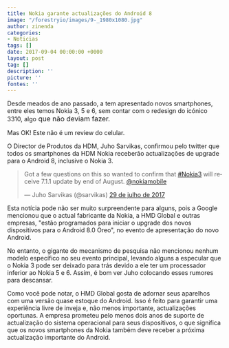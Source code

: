 ```yaml
---
title: Nokia garante actualizações do Android 8
image: "/forestryio/images/9-_1980x1080.jpg"
author: zinenda
categories:
- Noticias
tags: []
date: 2017-09-04 00:00:00 +0000
layout: post
tag: []
description: ''
picture: ''
fontes: ''
---
```



Desde meados de ano passado, a tem apresentado novos smartphones, entre eles temos Nokia 3, 5 e 6, sem contar com o redesign do icónico 3310, algo<span style="font-size: 1rem;">&nbsp;que não deviam fazer.</span>

Mas OK! Este não é um review do celular.

O Director de Produtos da HDM, Juho Sarvikas, confirmou pelo twitter que todos os smartphones da HDM Nokia receberão actualizações de upgrade para o Android 8, inclusive o Nokia 3.

<blockquote class="twitter-tweet" data-lang="pt"><p lang="en" dir="ltr">Got a few questions on this so wanted to confirm that <a href="https://twitter.com/hashtag/Nokia3?src=hash">#Nokia3</a> will receive 7.1.1 update by end of August. <a href="https://twitter.com/nokiamobile">@nokiamobile</a></p>&mdash; Juho Sarvikas (@sarvikas) <a href="https://twitter.com/sarvikas/status/891432802964484096">29 de julho de 2017</a></blockquote>

<script async src="//platform.twitter.com/widgets.js" charset="utf-8"></script>

Esta notícia pode não ser muito surpreendente para alguns, pois a Google mencionou que o actual fabricante da Nokia, a HMD Global e outras empresas, "estão programados para iniciar o upgrade dos novos dispositivos para o Android 8.0 Oreo", no evento de apresentação do novo Android.

No entanto, o gigante do mecanismo de pesquisa não mencionou nenhum modelo específico no seu evento principal, levando alguns a especular que o Nokia 3 pode ser deixado para trás devido a ele ter um processador inferior ao Nokia 5 e 6. Assim, é bom ver Juho colocando esses rumores para descansar.

Como você pode notar, o HMD Global gosta de adornar seus aparelhos com uma versão quase estoque do Android. Isso é feito para garantir uma experiência livre de inveja e, não menos importante, actualizações oportunas. A empresa prometeu pelo menos dois anos de suporte de actualização do sistema operacional para seus dispositivos, o que significa que os novos smartphones da Nokia também deve receber a próxima actualização importante do Android.
